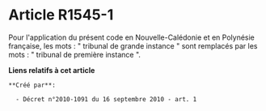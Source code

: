 # Article R1545-1

Pour l'application du présent code en Nouvelle-Calédonie et en Polynésie française, les mots : " tribunal de grande instance
" sont remplacés par les mots : " tribunal de première instance ".

**Liens relatifs à cet article**

	**Créé par**:

	  - Décret n°2010-1091 du 16 septembre 2010 - art. 1
